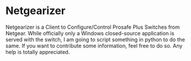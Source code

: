 Netgearizer
=========

Netgearizer is a Client to Configure/Control Prosafe Plus Switches from Netgear.
While officially only a Windows closed-source application is served with the switch, I am going to script something in python to do the same.
If you want to contribute some information, feel free to do so. Any help is totally appreciated.
